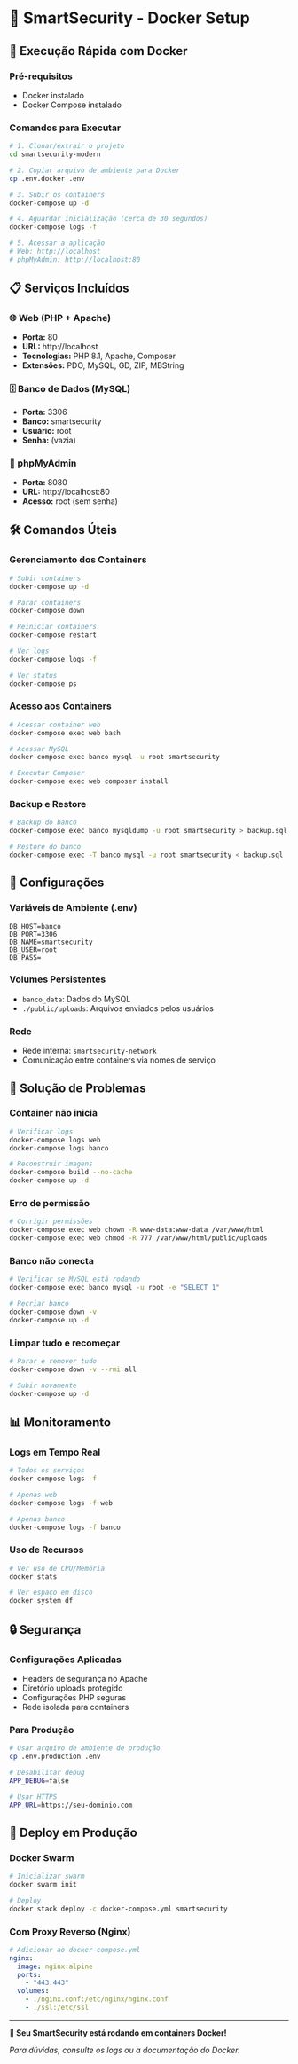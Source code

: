# 🐳 SmartSecurity - Docker Setup

## 🚀 Execução Rápida com Docker

### Pré-requisitos
- Docker instalado
- Docker Compose instalado

### Comandos para Executar

```bash
# 1. Clonar/extrair o projeto
cd smartsecurity-modern

# 2. Copiar arquivo de ambiente para Docker
cp .env.docker .env

# 3. Subir os containers
docker-compose up -d

# 4. Aguardar inicialização (cerca de 30 segundos)
docker-compose logs -f

# 5. Acessar a aplicação
# Web: http://localhost
# phpMyAdmin: http://localhost:80
```

## 📋 Serviços Incluídos

### 🌐 Web (PHP + Apache)
- **Porta:** 80
- **URL:** http://localhost
- **Tecnologias:** PHP 8.1, Apache, Composer
- **Extensões:** PDO, MySQL, GD, ZIP, MBString

### 🗄️ Banco de Dados (MySQL)
- **Porta:** 3306
- **Banco:** smartsecurity
- **Usuário:** root
- **Senha:** (vazia)

### 🔧 phpMyAdmin
- **Porta:** 8080
- **URL:** http://localhost:80
- **Acesso:** root (sem senha)

## 🛠️ Comandos Úteis

### Gerenciamento dos Containers
```bash
# Subir containers
docker-compose up -d

# Parar containers
docker-compose down

# Reiniciar containers
docker-compose restart

# Ver logs
docker-compose logs -f

# Ver status
docker-compose ps
```

### Acesso aos Containers
```bash
# Acessar container web
docker-compose exec web bash

# Acessar MySQL
docker-compose exec banco mysql -u root smartsecurity

# Executar Composer
docker-compose exec web composer install
```

### Backup e Restore
```bash
# Backup do banco
docker-compose exec banco mysqldump -u root smartsecurity > backup.sql

# Restore do banco
docker-compose exec -T banco mysql -u root smartsecurity < backup.sql
```

## 🔧 Configurações

### Variáveis de Ambiente (.env)
```env
DB_HOST=banco
DB_PORT=3306
DB_NAME=smartsecurity
DB_USER=root
DB_PASS=
```

### Volumes Persistentes
- `banco_data`: Dados do MySQL
- `./public/uploads`: Arquivos enviados pelos usuários

### Rede
- Rede interna: `smartsecurity-network`
- Comunicação entre containers via nomes de serviço

## 🐛 Solução de Problemas

### Container não inicia
```bash
# Verificar logs
docker-compose logs web
docker-compose logs banco

# Reconstruir imagens
docker-compose build --no-cache
docker-compose up -d
```

### Erro de permissão
```bash
# Corrigir permissões
docker-compose exec web chown -R www-data:www-data /var/www/html
docker-compose exec web chmod -R 777 /var/www/html/public/uploads
```

### Banco não conecta
```bash
# Verificar se MySQL está rodando
docker-compose exec banco mysql -u root -e "SELECT 1"

# Recriar banco
docker-compose down -v
docker-compose up -d
```

### Limpar tudo e recomeçar
```bash
# Parar e remover tudo
docker-compose down -v --rmi all

# Subir novamente
docker-compose up -d
```

## 📊 Monitoramento

### Logs em Tempo Real
```bash
# Todos os serviços
docker-compose logs -f

# Apenas web
docker-compose logs -f web

# Apenas banco
docker-compose logs -f banco
```

### Uso de Recursos
```bash
# Ver uso de CPU/Memória
docker stats

# Ver espaço em disco
docker system df
```

## 🔒 Segurança

### Configurações Aplicadas
- Headers de segurança no Apache
- Diretório uploads protegido
- Configurações PHP seguras
- Rede isolada para containers

### Para Produção
```bash
# Usar arquivo de ambiente de produção
cp .env.production .env

# Desabilitar debug
APP_DEBUG=false

# Usar HTTPS
APP_URL=https://seu-dominio.com
```

## 🚀 Deploy em Produção

### Docker Swarm
```bash
# Inicializar swarm
docker swarm init

# Deploy
docker stack deploy -c docker-compose.yml smartsecurity
```

### Com Proxy Reverso (Nginx)
```yaml
# Adicionar ao docker-compose.yml
nginx:
  image: nginx:alpine
  ports:
    - "443:443"
  volumes:
    - ./nginx.conf:/etc/nginx/nginx.conf
    - ./ssl:/etc/ssl
```

---

**🎉 Seu SmartSecurity está rodando em containers Docker!**

*Para dúvidas, consulte os logs ou a documentação do Docker.*

